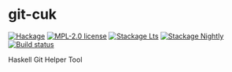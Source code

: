 # git-cuk

[![Hackage](https://img.shields.io/hackage/v/git-cuk.svg)](https://hackage.haskell.org/package/git-cuk)
[![MPL-2.0 license](https://img.shields.io/badge/license-MPL--2.0-blue.svg)](LICENSE)
[![Stackage Lts](http://stackage.org/package/git-cuk/badge/lts)](http://stackage.org/lts/package/git-cuk)
[![Stackage Nightly](http://stackage.org/package/git-cuk/badge/nightly)](http://stackage.org/nightly/package/git-cuk)
[![Build status](https://secure.travis-ci.org/siapbantu/git-cuk.svg)](https://travis-ci.org/siapbantu/git-cuk)

Haskell Git Helper Tool
